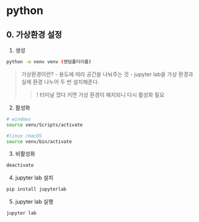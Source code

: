 # python

## 0. 가상환경 설정

1. 생성

```bash
python -m venv venv (랜덤폴더이름)
```

> 가상환경이란? - 용도에 따라 공간을 나눠주는 것 - jupyter lab을 가상 환경과 실제 환경 나누어 두 번 설치해준다.
>> ! 터미널 껐다 키면 가상 환경이 해지되니 다시 활성화 필요

2. 활성화
```bash
# windows
source venv/Scripts/activate

#linux /macOS
source venv/bin/activate
```

3. 비활성화
```bash
deactivate
```

4. jupyter lab 설치
```bash
pip install jupyterlab
```

5. jupyter lab 실행
```bash
jupyter lab
```